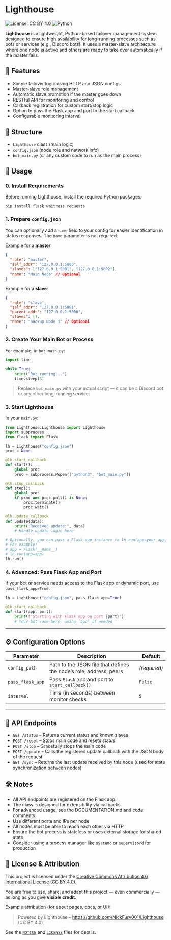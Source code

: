 # Lighthouse

![License: CC BY 4.0](https://img.shields.io/badge/License-CC%20BY%204.0-lightgrey.svg)
![Python](https://img.shields.io/badge/python-3.7%2B-blue)

**Lighthouse** is a lightweight, Python-based failover management system designed to ensure high availability for long-running processes such as bots or services (e.g., Discord bots). It uses a master-slave architecture where one node is active and others are ready to take over automatically if the master fails.

## 🔧 Features

- Simple failover logic using HTTP and JSON configs
- Master-slave role management
- Automatic slave promotion if the master goes down
- RESTful API for monitoring and control
- Callback registration for custom start/stop logic
- Option to pass the Flask app and port to the start callback
- Configurable monitoring interval

## 📁 Structure

- `Lighthouse` class (main logic)
- `config.json` (node role and network info)
- `bot_main.py` (or any custom code to run as the main process)

## 🚀 Usage

### 0. Install Requirements

Before running Lighthouse, install the required Python packages:

```sh
pip install flask waitress requests
```

### 1. Prepare `config.json`

You can optionally add a `name` field to your config for easier identification in status responses. The `name` parameter is not required.

Example for a **master**:

```json
{
  "role": "master",
  "self_addr": "127.0.0.1:5000",
  "slaves": ["127.0.0.1:5001", "127.0.0.1:5002"],
  "name": "Main Node" // Optional
}
```

Example for a **slave**:

```json
{
  "role": "slave",
  "self_addr": "127.0.0.1:5001",
  "parent_addr": "127.0.0.1:5000",
  "slaves": [],
  "name": "Backup Node 1" // Optional
}
```

### 2. Create Your Main Bot or Process

For example, in `bot_main.py`:

```python
import time

while True:
    print("Bot running...")
    time.sleep(5)
```

> Replace `bot_main.py` with your actual script — it can be a Discord bot or any other long-running service.

### 3. Start Lighthouse

In your `main.py`:

```python
from Lighthouse.Lighthouse import Lighthouse
import subprocess
from flask import Flask

lh = Lighthouse("config.json")
proc = None

@lh.start_callback
def start():
    global proc
    proc = subprocess.Popen(["python3", "bot_main.py"])

@lh.stop_callback
def stop():
    global proc
    if proc and proc.poll() is None:
        proc.terminate()
        proc.wait()

@lh.update_callback
def update(data):
    print("Received update:", data)
    # Handle update logic here

# Optionally, you can pass a Flask app instance to lh.run(app=your_app)
# For example:
# app = Flask(__name__)
# lh.run(app=app)
lh.run()
```

### 4. Advanced: Pass Flask App and Port

If your bot or service needs access to the Flask app or dynamic port, use `pass_flask_app=True`:

```python
lh = Lighthouse("config.json", pass_flask_app=True)

@lh.start_callback
def start(app, port):
    print(f"Starting with Flask app on port {port}")
    # Your bot code here, using `app` if needed
```

---

## ⚙️ Configuration Options

| Parameter         | Description                                                        | Default      |
|------------------|--------------------------------------------------------------------|-------------|
| `config_path`    | Path to the JSON file that defines the node’s role, address, peers | *(required)*|
| `pass_flask_app` | Pass `Flask` app and port to `start_callback()`                    | `False`     |
| `interval`       | Time (in seconds) between monitor checks                           | `5`         |

---

## 📡 API Endpoints

* `GET /status` – Returns current status and known slaves
* `POST /reset` – Stops main code and resets status
* `POST /stop` – Gracefully stops the main code
* `POST /update` – Calls the registered update callback with the JSON body of the request
* `GET /sync` – Returns the last update received by this node (used for state synchronization between nodes)

## 🛠️ Notes

* All API endpoints are registered on the Flask app.
* The class is designed for extensibility via callbacks.
* For advanced usage, see the DOCUMENTATION.md and code comments.
* Use different ports and IPs per node
* All nodes must be able to reach each other via HTTP
* Ensure the bot process is stateless or uses external storage for shared state
* Consider using a process manager like `systemd` or `supervisord` for production

## 🧾 License & Attribution

This project is licensed under the [Creative Commons Attribution 4.0 International License (CC BY 4.0)](https://creativecommons.org/licenses/by/4.0/).

You are free to use, share, and adapt this project — even commercially — as long as you give **visible credit**.

Example attribution (for about pages, docs, or UI):

> Powered by Lighthouse – https://github.com/NickFury001/Lighthouse (CC BY 4.0)

See the [`NOTICE`](./NOTICE) and [`LICENSE`](./LICENSE) files for details.
